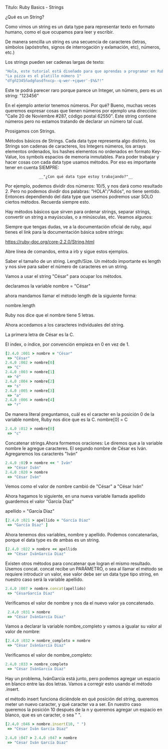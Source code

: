 Título: Ruby Basics - Strings

¿Qué es un String?

Como vimos un string es un data type para representar texto en formato humano, como el que ocupamos para leer y escribir.

De manera sencilla un string es una secuencia de caracteres (letras, símbolos (apóstrofes, signos de interrogación y exlamación, etc), números, etc.)

Los strings pueden ser cadenas largas de texto:

```ruby
"Hola, este tutorial está diseñado para que aprendas a programar en Ruby"
"La pizza es el platillo número 1"
"dfgñ2345ñadgñasdfnxcp--q-wer-+çqwer'·$%&?!"
```

Este te podrá parecer raro porque parece un Integer, un número, pero es un string:
"123456"

En el ejemplo anterior tenemos números. Por qué? Bueno, muchas veces queremos expresar cosas que tienen números por ejemplo una dirección: "Calle 20 de Noviembre #287, código postal 62550". Este string contiene números pero no estamos tratando de declarar un número tal cual.

Prosigamos con Strings.

Métodos básicos de Strings.
Cada data type representa algo distinto, los Strings son cadenas de caracteres, los Integers números, los arrays elementos ordenados, los hashes elementos no ordenados en formato Key-Value, los symbols espacios de memoria inmutables. Para poder trabajar y hacer cosas con cada data type usamos métodos. Por eso es importante tener en cuenta SIEMPRE: 

                   __"¿Con qué data type estoy trabajando?"__ 

Por ejemplo, podemos dividir dos números: 10/5, y nos dará como resultado 2. Pero no podemos dividir dos palabras: "HOLA"/"Adiós", no tiene sentido. Entonces dependiendo del data type que usemos podremos usar SÓLO ciertos métodos. Recuerda siempre esto. 

Hay métodos básicos que sirven para ordenar strings, separar strings, convertir un string a mayúsculas, o a minúsculas, etc. Veamos algunos:

Siempre que tengas dudas, ve a la documentación oficial de ruby, aquí tienes el link para la documentación básica sobre strings:

https://ruby-doc.org/core-2.2.0/String.html


Abre línea de comandos, entra a irb y sigue estos ejemplos.

Saber el tamaño de un string. 
Length/Size.
Un método importante es length y nos sive para saber el número de caracteres en un string.

Vamos a usar el string "César" para ocupar los métodos.

declaramos la variable nombre = "César"

ahora mandamos llamar el método length de la siguiente forma:

nombre.length

Ruby nos dice que el nombre tiene 5 letras.

Ahora accedamos a los caracteres individuales del string.

La primera letra de César es la C.

El index, o índice, por convención empieza en 0 en vez de 1.

```ruby
[2.4.0 :001 > nombre = "César"
 => "César" 
2.4.0 :002 > nombre[0]
 => "C" 
2.4.0 :003 > nombre[1]
 => "é" 
2.4.0 :004 > nombre[2]
 => "s" 
2.4.0 :005 > nombre[3]
 => "a" 
2.4.0 :006 > nombre[4]
 => "r"
```
De manera literal preguntamos, cuál es el caracter en la posición 0 de la variable nombre, Ruby nos dice que es la C.
nombre[0] = C

```ruby
2.4.0 :012 > nombre[0]
 => "c" 
```

Concatenar strings.Ahora formemos oraciones:
Le diremos que a la variable nombre le agregue caracteres.
El segundo nombre de César es Iván. Agregaremos los caracterés "Iván"

```ruby
2.4.0 :019 > nombre << " Iván"
 => "César Iván" 
2.4.0 :020 > nombre
 => "César Iván" 
```

Vemos como el valor de nombre cambió de "César" a "César Iván"

Ahora hagamos lo siguiente, en una nueva variable llamada apellido guardemos el valor "García Diaz"

apellido = "García Diaz"

```ruby
[2.4.0 :021 > apellido = "García Diaz"
 => "García Diaz" ]
```

Ahora tenemos dos variables, nombre y apellido. Podemos concatenarlas, porque el data type es de ambas es un string.

```ruby
[2.4.0 :022 > nombre << apellido
 => "César IvánGarcía Diaz" 
```

Existen otros métodos para concatenar que logran el mismo resultado. Usemos concat. concat recibe un PARÁMETRO, o sea al llamar el método se requiere introducir un valor, ese valor debe ser un data type tipo string, en nuestro caso será la variable apellido.

```ruby
2.4.0 :007 > nombre.concat(apellido)
 => "CésarGarcía Diaz" 
```



Verificamos el valor de nombre y nos da el nuevo valor ya concatenado.

```ruby
 2.4.0 :031 > nombre
 => "César IvánGarcía Diaz"
```


Vamos a declarar la variable nombre_completo y vamos a igualar su valor al valor de nombre:

```ruby
[2.4.0 :032 > nombre_completo = nombre
 => "César IvánGarcía Diaz" 
```


Verificamos el valor de nombre_completo:

```ruby
2.4.0 :033 > nombre_completo
 => "César IvánGarcía Diaz"
```
Hay un problema, IvánGarcía está junto, pero podemos agregar un espacio en blanco entre las dos letras. Vamos a corregir esto usando el método .insert.

el método insert funciona diciéndole en qué posición del string, queremos meter un nuevo caracter, y qué caracter va a ser. En nuestro caso queremos la posición 10 después de la n y queremos agregar un espacio en blanco, que es un caracter, o sea " ".

```ruby
[2.4.0 :046 > nombre.insert(10, " ")
 => "César Iván García Diaz" 

2.4.0 :047 > 2.4.0 :047 > nombre
 => "César Iván García Diaz" 
```
